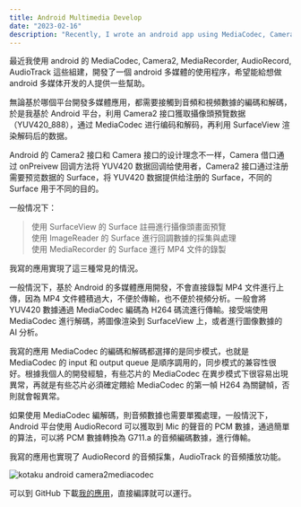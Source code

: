 ```yaml
---
title: Android Multimedia Develop
date: "2023-02-16"
description: "Recently, I wrote an android app using MediaCodec, Camera2, MediaRecorder, AudioRecord, AudioTrack. Hope to provide some help to people who want to do android multimedia development"
---
```


最近我使用 android 的 MediaCodec, Camera2, MediaRecorder, AudioRecord, AudioTrack 這些組建，開發了一個 android 多媒體的使用程序，希望能給想做 android 多媒体开发的人提供一些幫助。

無論基於哪個平台開發多媒體應用，都需要接觸到音頻和視頻數據的編碼和解碼，於是我基於 Android 平台，利用 Camera2 接口獲取攝像頭預覽数据（YUV420_888），通过 MediaCodec 进行编码和解码，再利用 SurfaceView 渲染解码后的数据。

Android 的 Camera2 接口和 Camera 接口的设计理念不一样，Camera 借口通过 onPreivew 回调方法将 YUV420 数据回调给使用者，Camera2 接口通过注册需要预览数据的 Surface，将 YUV420 数据提供给注册的 Surface，不同的 Surface 用于不同的目的。

一般情况下：

> 使用 SurfaceView 的 Surface 註冊進行攝像頭畫面預覽  
> 使用 ImageReader 的 Surface 進行回調數據的採集與處理  
> 使用 MediaRecorder 的 Surface 進行 MP4 文件的錄製

我寫的應用實現了這三種常見的情況。

一般情況下，基於 Android 的多媒體應用開發，不會直接錄製 MP4 文件進行上傳，因為 MP4 文件體積過大，不便於傳輸，也不便於視頻分析。一般會將 YUV420 數據通過 MediaCodec 編碼為 H264 碼流進行傳輸。接受端使用 MediaCodec 進行解碼，將圖像渲染到 SurfaceView 上，或者進行圖像數據的 AI 分析。

我寫的應用 MediaCodec 的編碼和解碼都選擇的是同步模式，也就是 MediaCodec 的 input 和 output queue 是順序調用的，同步模式的兼容性很好。根據我個人的開發經驗，有些芯片的 MediaCodec 在異步模式下很容易出現異常，再就是有些芯片必須確定餵給 MediaCodec 的第一幀 H264 為關鍵幀，否則就會報異常。

如果使用 MediaCodec 編解碼，則音頻數據也需要單獨處理，一般情況下，Android 平台使用 AudioRecord 可以獲取到 Mic 的聲音的 PCM 數據，通過簡單的算法，可以將 PCM 數據轉換為 G711.a 的音頻編碼數據，進行傳輸。

我寫的應用也實現了 AudioRecord 的音頻採集，AudioTrack 的音頻播放功能。

![kotaku android camera2mediacodec](./camera2mediacodec.gif)

可以到 GitHub 下載[我的應用](https://github.com/Espresso521/android-engineer-codecheck)，直接編譯就可以運行。
